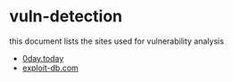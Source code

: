 # vuln-detection

this document lists the sites used for vulnerability analysis

* [0day.today](0day.today)
* [exploit-db.com](exploit-db.com)
